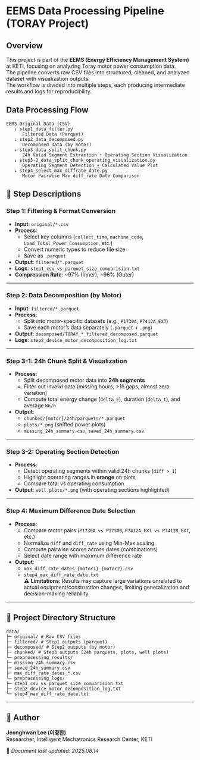 # EEMS Data Processing Pipeline (TORAY Project)
## Overview
This project is part of the **EEMS (Energy Efficiency Management System)** at KETI, focusing on analyzing Toray motor power consumption data.  
The pipeline converts raw CSV files into structured, cleaned, and analyzed dataset with visualization outputs.  
The workflow is divided into multiple steps, each producing intermediate results and logs for reproducibility.  

## Data Processing Flow
```
EEMS Original Data (CSV)
   ↓ step1_data_filter.py
      Filtered Data (Parquet)
   ↓ step2_data_decomposed.py
      Decomposed Data (by motor)
   ↓ step3_data_split_chunk.py
      24h Valid Segment Extraction + Operating Section Visualization
   ↓ step3-2_data_split_chunk_operating_visualization.py
      Operating Segment Detection + Calculated Value Plot
   ↓ step4_select_max_diffrate_date.py
      Motor Pairwise Max diff_rate Date Comparison
```



## 📝 Step Descriptions

### **Step 1: Filtering & Format Conversion**
- **Input**: `original/*.csv`  
- **Process**:
  - Select key columns (`collect_time`, `machine_code`, `Load_Total_Power_Consumption`, etc.)
  - Convert numeric types to reduce file size
  - Save as `.parquet`
- **Output**: `filtered/*.parquet`  
- **Logs**: `step1_csv_vs_parquet_size_comparision.txt`  
- **Compression Rate**: ~97% (Inner), ~96% (Outer)  

---

### **Step 2: Data Decomposition (by Motor)**
- **Input**: `filtered/*.parquet`  
- **Process**:
  - Split into motor-specific datasets (e.g., `P1730A`, `P7412A_EXT`)
  - Save each motor’s data separately (`.parquet` + `.png`)  
- **Output**: `decomposed/TORAY_*_filtered_decomposed.parquet`  
- **Logs**: `step2_device_motor_decomposition_log.txt`  

---

### **Step 3-1: 24h Chunk Split & Visualization**
- **Process**:
  - Split decomposed motor data into **24h segments**
  - Filter out invalid data (missing hours, >1h gaps, almost zero variation)
  - Compute total energy change (`delta_E`), duration (`delta_t`), and average `Wh/h`
- **Output**:
  - `chunked/{motor}/24h/parquets/*.parquet`
  - `plots/*.png` (shifted power plots)
  - `missing_24h_summary.csv`, `saved_24h_summary.csv`

---

### **Step 3-2: Operating Section Detection**
- **Process**:
  - Detect operating segments within valid 24h chunks (`diff > 1`)
  - Highlight operating ranges in **orange** on plots
  - Compare total vs operating consumption
- **Output**: `well plots/*.png` (with operating sections highlighted)

---

### **Step 4: Maximum Difference Date Selection**
- **Process**:
  - Compare motor pairs (`P1730A vs P1730B`, `P7412A_EXT vs P7412B_EXT`, etc.)
  - Normalize `diff` and `diff_rate` using Min-Max scaling
  - Compute pairwise scores across dates (combinations)
  - Select date range with maximum difference rate
- **Output**:
  - `max_diff_rate_dates_{motor1}_{motor2}.csv`
  - `step4_max_diff_rate_date.txt`  
⚠️ **Limitations**: Results may capture large variations unrelated to actual equipment/construction changes, limiting generalization and decision-making reliability.

---

## 📂 Project Directory Structure
```
data/
├─ original/ # Raw CSV files
├─ filtered/ # Step1 outputs (parquet)
├─ decomposed/ # Step2 outputs (by motor)
├─ chunked/ # Step3 outputs (24h parquets, plots, well plots)
└─ preprocessing_results/
├─ missing_24h_summary.csv
├─ saved_24h_summary.csv
├─ max_diff_rate_dates_*.csv
└─ preprocessing_logs/
├─ step1_csv_vs_parquet_size_comparision.txt
├─ step2_device_motor_decomposition_log.txt
└─ step4_max_diff_rate_date.txt
```

---

## 👤 Author
**Jeonghwan Lee (이정환)**  
Researcher, Intelligent Mechatronics Research Center, KETI  

📅 *Document last updated: 2025.08.14*


